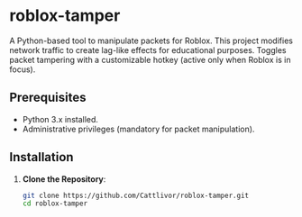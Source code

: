 # roblox-tamper
A Python-based tool to manipulate packets for Roblox. This project modifies network traffic to create lag-like effects for educational purposes.
Toggles packet tampering with a customizable hotkey (active only when Roblox is in focus).

## Prerequisites
- Python 3.x installed.
- Administrative privileges (mandatory for packet manipulation).

## Installation
1. **Clone the Repository**:
   ```bash
   git clone https://github.com/Cattlivor/roblox-tamper.git
   cd roblox-tamper

